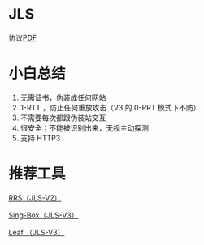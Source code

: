 # JLS

[协议PDF](https://github.com/JimmyHuang454/JLS/blob/master/pdf/thuthesis-example.pdf)

# 小白总结
1. 无需证书，伪装成任何网站
2. 1-RTT ，防止任何重放攻击（V3 的 0-RRT 模式下不防）
3. 不需要每次都跟伪装站交互
4. 很安全；不能被识别出来，无视主动探测
5. 支持 HTTP3

# 推荐工具
[RRS（JLS-V2）](https://github.com/JimmyHuang454/RRS)

[Sing-Box（JLS-V3）](https://github.com/JimmyHuang454/sing-box)

[Leaf （JLS-V3）](https://github.com/eycorsican/leaf)

<!-- # 1. 对已知明文做加密 -->
<!-- 讨论这个是因为 JLS 是使用 AES-GCM 加密和认证的，有一个攻击方式叫：已知明文攻击，就是已知原文，可能会降低攻击难度。一个比较典型的例子是 SS，目前 CFB 已经被广泛认为是不安全的，可以用 AES-GCM 等可以抵抗已知明文攻击的加密算法，但有一个前提，就是要求 IV（随机数，也称为 nonce）具有随机性，这个随机性包括：足够随机和唯一性，比较符合这个要求的是 UUID 生成算法。简单来说，IV 越长随随机，AES-GCM 就越安全。而且这个 IV 是可以选择公布或私密。 -->

<!-- JLS 选择的方案是 密码和 IV 都不公布，选择的 IV 长度是 64 字节（V2已改），而且是固定用户输入的 IV。那如何保证随机性？可以从 JLS 文档中看出：第一次生成 Client Hello 时，IV 是包含了 Client Hello，然后做一次哈希，这个 Client Hello 里面包含了随机的 Session ID，而且可以防止篡改 Client Hello，这种做法是参考了 TLS 的，TLS 也是要求不能篡改 Hello。 -->

<!-- 然后到 Application Data，IV 是如何保证随机的？我们需要知道的一点，GCM 的 IV 是允许仅保留唯一性，因为 GCM 内部会再对他做一次"随机化"，也就是说，我们可以每加密一次，就对 IV 自增 1，可用于下次加密。JLS 在加密 Application Data 时，还会对 IV 再做一次哈希，使 IV 看起来更加的"随机"。 -->

<!-- 2023 年 6 月 29 日更新： -->

<!-- 经过反馈，GCM 认证时使用 12 字节随机数会更方便编程实现，但是随机数长度变短，使得安全性变低，特别是原文较短的情况下；尤其需要注意 GCM 的 Counter 只有 32 位，也就是说当使用 AES-GCM 加密时，对同样密码加密超过 4G 次( 2 的 32 次方 )就有安全风险，得益于 JLS 的随机原文和隐藏 IV，这种风险可以得到缓解（未经证明）。 -->

<!-- **因此强烈建议至少每1年更换一次密码和IV，最好每三个月更换一次。** -->

<!-- <!-1- 需要注意的是 TLS 有专门的 AEAD 规定，我们为了方便，选取了以上方案。 -1-> -->

<!-- # 2. 有效JLS认证 -->
<!-- 如何判断收到的 Client Hello 或者 Server Hello 是属于 JLS？因为是使用 AES-GCM 来认证的，那么就离不开 IV 的随机性。JLS 选择的方案是先生成一个随机数 N，然后用 AES-GCM 对其加密，属于从源头让已知明文攻击不成立，或者一种等价的说法：这个 N 就是加入的随机数。因为密码和 IV 都是固定的，所以仅有效的客户端/服务端能够正确解密，这时我们就可以判断是否是有效 JLS。 -->

<!-- 目前这个 N，JLS 选择的长度是 16 字节，我觉得安全性还不够。考虑以后会修改这个。 -->

<!-- # 3. 前向安全性 -->
<!-- 前向安全性是 TLS1.3 新加的内容。他通过 DH 密钥生成算法，得出本次对话的仅双方知道一个共享密钥，这样可以确保本次的加密数据与之前的加密所用的密钥都不一致。JLS 选择是 x25519，因为比较多的 TLS 都会选择这一种算法。 -->

<!-- JLS 要求 Client 和 Server 都必须能正确地处理 x25519，行为跟 TLS1.3 一致，得出共享密钥后，按照 TLS 的时序发送一些特征数据（JLS 文档中有规定）。并且还要求共享密钥也要参与运算。事实上的 TLS 是三个数组成最终密钥：共享密钥 + 来自 Client 的随机数 + 来自 Server 的随机数。所以我们能比较好地确保本次对话是唯一的。 -->

<!-- # 4. 防止重放攻击 -->
<!-- x25519 确保本次对话都是唯一，但不能确保数据不被重放。TLS 的 Application Data 最大长度是 2^14，我觉得这是 TLS 的诟病之一。但对每个 Packet 编号，把这个编号也使他参与到加密运算中，可以很好地防止重放攻击。TLS 是这样做的。JLS 的处理方式跟 TLS 差不多，显然，如果这里我们用时间戳来防止 Packet 重放，是很低效的。 -->

<!-- # 5. Application Data 加密与解密 -->

<!-- 上文已讲，在保证 IV 随机的前提下，JLS 对 Application Data 加密用的是 AES-GCM；有人可能会想：使用非对称加密，即使在 Client 配置泄露的情况下，也可以做到向 Server 发数据而不被破解。 -->

<!-- 首先，TLS1.2 获得加密密钥的方式很有趣，用非对称加密获得对称加密的密钥。因为非对称对比对称从速度上看差不是一点半点。或许我们可以选取一种更好的方法，JLS 在 Hello 时，直接使用非对称而不是 GCM，Client 发送仅能 Server 非对称解密的随机数。这种方法可以考虑，但是在 Hello 中需要找出更多的位置来存储。 -->

<!-- # 6. Server 伪装 -->

<!-- 假设 Client 是来自于谷歌浏览器的 HTTPS 数据，这种情况怎么处理呢？JLS 是有伪装站的，这个伪装站的意思就是判断进入 Client，不是有效 Client 的时候，把收到的数据原封不动通过 TCP 转发到伪装站，原理跟 Trojan 一致。 -->

<!-- 有人说，抄袭了他的“缓存模式”？我并不理解这个“缓存模式”指的是什么意思。我姑且错误地理解为：Server 不想解析 TLS 数据，每次收到的 Client Hello 都要发送到伪装站，然后截获返回的 Server Hello，这样会导致每次请求是都要先请求伪装站，如果它不返回 Server Hello 就无法正常建立连接。有人就想：我可以预想请求很多的 Server Hello，先让他挂在那里，等需要用了，再取出来。这跟 DDOS 攻击有什么区别呢？我觉得是很容易会被伪装站封杀 IP。 -->

<!-- 当然啦，JLS 不会做这种事情，他会完整地解析 Client Hello，做着跟 TLS Server 一样的事情。不是有效 Client 才转发，不转发时是名副其实的简易 TLS，转发时也是真正的 TLS。 -->

<!-- # 7. Client 伪装 -->
<!-- 假设本机通过 JLS 获得 Server Hello 是伪装站真实的 Server Hello，这种情况怎么处理呢？**JLS 就是一种伪 TLS**，要求实现跟 TLS 一样的功能，在这种情况下，获得的 Server Hello 是可以识别出来是否是有效 Server，JLS 要求 Client 必须正确地解析 TLS Server Hello，完成 TLS1.3 应该做的事情，然后发送一个 HTTP 请求，最后关闭 TCP。 -->

<!-- # 8. Server 证书 -->
<!-- JLS 不需要偷证书！返回证书内容可以随意！ -->

<!-- TLS1.3 除了 Hello，其他数据都是加密的，也就是说 Server 发送的证书也就仅 Client 可以解密。如果是有效 Client，JLS Server 此时可以发送随意内容给 Client（当然会用 Application Data 包起来）。 有些人可能会问：比如我的伪装站是 apple.com，我访问 apple.com 返回的证书长度是 a，通过你的服务器访问获得的证书长度是 b，所以攻击者可以判定你这个不是苹果公司的服务器。 -->

<!-- 首先要注意一些前提： -->

<!-- 1. 我可没告诉你 我的服务器是苹果公司的，虽然他的页面长得跟苹果的一模一样，而且你自己去获取的证书也是苹果公司的。 -->

<!-- 2. 服务器是被允许返回不同的 Server 证书，你又怎么知道服务器给你的证书和给我的证书是一致的呢？ -->

<!-- 通过这些前提，我们可以得知，攻击者需要收集很多证书，虽然你可以通过证书知道服务器“可能”属于苹果公司，但就是需要你去收集。 -->

<!-- JLS 还设定了可以自定义证书长度选项；目前这种大规模收集证书的模式还未出现，等到出现的那一天，我们可以用软件定期去探测伪装站的证书长度。 -->

<!-- # 9. PSK 细节处理 -->

<!-- 有用户反馈，如果伪装站是支持 PSK，我们每次的请求都不支持 PSK，也就是 0-RTT。首先，这的确可能会成为一种特征，但 PSK 是 Client 的可选功能，不使用 PSK 也是被 TLS 允许的。我们可以考虑伪装 Client Hello 时，加入一些 PSK 的字段，可以解决这个问题。 -->


<!-- # 1. 对已知明文做加密 -->
<!-- 讨论这个是因为 JLS 是使用 AES-GCM 加密和认证的，有一个攻击方式叫：已知明文攻击，就是已知原文，可能会降低攻击难度。一个比较典型的例子是 SS，目前 CFB 已经被广泛认为是不安全的，可以用 AES-GCM 等可以抵抗已知明文攻击的加密算法，但有一个前提，就是要求 IV（随机数，也称为 nonce）具有随机性，这个随机性包括：足够随机和唯一性，比较符合这个要求的是 UUID 生成算法。简单来说，IV 越长随随机，AES-GCM 就越安全。而且这个 IV 是可以选择公布或私密。 -->

<!-- JLS 选择的方案是 密码和 IV 都不公布，选择的 IV 长度是 64 字节（V2已改），而且是固定用户输入的 IV。那如何保证随机性？可以从 JLS 文档中看出：第一次生成 Client Hello 时，IV 是包含了 Client Hello，然后做一次哈希，这个 Client Hello 里面包含了随机的 Session ID，而且可以防止篡改 Client Hello，这种做法是参考了 TLS 的，TLS 也是要求不能篡改 Hello。 -->

<!-- 然后到 Application Data，IV 是如何保证随机的？我们需要知道的一点，GCM 的 IV 是允许仅保留唯一性，因为 GCM 内部会再对他做一次"随机化"，也就是说，我们可以每加密一次，就对 IV 自增 1，可用于下次加密。JLS 在加密 Application Data 时，还会对 IV 再做一次哈希，使 IV 看起来更加的"随机"。 -->

<!-- 2023 年 6 月 29 日更新： -->

<!-- 经过反馈，GCM 认证时使用 12 字节随机数会更方便编程实现，但是随机数长度变短，使得安全性变低，特别是原文较短的情况下；尤其需要注意 GCM 的 Counter 只有 32 位，也就是说当使用 AES-GCM 加密时，对同样密码加密超过 4G 次( 2 的 32 次方 )就有安全风险，得益于 JLS 的随机原文和隐藏 IV，这种风险可以得到缓解（未经证明）。 -->

<!-- **因此强烈建议至少每1年更换一次密码和IV，最好每三个月更换一次。** -->

<!-- <!-1- 需要注意的是 TLS 有专门的 AEAD 规定，我们为了方便，选取了以上方案。 -1-> -->

<!-- # 2. 有效JLS认证 -->
<!-- 如何判断收到的 Client Hello 或者 Server Hello 是属于 JLS？因为是使用 AES-GCM 来认证的，那么就离不开 IV 的随机性。JLS 选择的方案是先生成一个随机数 N，然后用 AES-GCM 对其加密，属于从源头让已知明文攻击不成立，或者一种等价的说法：这个 N 就是加入的随机数。因为密码和 IV 都是固定的，所以仅有效的客户端/服务端能够正确解密，这时我们就可以判断是否是有效 JLS。 -->

<!-- 目前这个 N，JLS 选择的长度是 16 字节，我觉得安全性还不够。考虑以后会修改这个。 -->

<!-- # 3. 前向安全性 -->
<!-- 前向安全性是 TLS1.3 新加的内容。他通过 DH 密钥生成算法，得出本次对话的仅双方知道一个共享密钥，这样可以确保本次的加密数据与之前的加密所用的密钥都不一致。JLS 选择是 x25519，因为比较多的 TLS 都会选择这一种算法。 -->

<!-- JLS 要求 Client 和 Server 都必须能正确地处理 x25519，行为跟 TLS1.3 一致，得出共享密钥后，按照 TLS 的时序发送一些特征数据（JLS 文档中有规定）。并且还要求共享密钥也要参与运算。事实上的 TLS 是三个数组成最终密钥：共享密钥 + 来自 Client 的随机数 + 来自 Server 的随机数。所以我们能比较好地确保本次对话是唯一的。 -->

<!-- # 4. 防止重放攻击 -->
<!-- x25519 确保本次对话都是唯一，但不能确保数据不被重放。TLS 的 Application Data 最大长度是 2^14，我觉得这是 TLS 的诟病之一。但对每个 Packet 编号，把这个编号也使他参与到加密运算中，可以很好地防止重放攻击。TLS 是这样做的。JLS 的处理方式跟 TLS 差不多，显然，如果这里我们用时间戳来防止 Packet 重放，是很低效的。 -->

<!-- # 5. Application Data 加密与解密 -->

<!-- 上文已讲，在保证 IV 随机的前提下，JLS 对 Application Data 加密用的是 AES-GCM；有人可能会想：使用非对称加密，即使在 Client 配置泄露的情况下，也可以做到向 Server 发数据而不被破解。 -->

<!-- 首先，TLS1.2 获得加密密钥的方式很有趣，用非对称加密获得对称加密的密钥。因为非对称对比对称从速度上看差不是一点半点。或许我们可以选取一种更好的方法，JLS 在 Hello 时，直接使用非对称而不是 GCM，Client 发送仅能 Server 非对称解密的随机数。这种方法可以考虑，但是在 Hello 中需要找出更多的位置来存储。 -->

<!-- # 6. Server 伪装 -->

<!-- 假设 Client 是来自于谷歌浏览器的 HTTPS 数据，这种情况怎么处理呢？JLS 是有伪装站的，这个伪装站的意思就是判断进入 Client，不是有效 Client 的时候，把收到的数据原封不动通过 TCP 转发到伪装站，原理跟 Trojan 一致。 -->

<!-- 有人说，抄袭了他的“缓存模式”？我并不理解这个“缓存模式”指的是什么意思。我姑且错误地理解为：Server 不想解析 TLS 数据，每次收到的 Client Hello 都要发送到伪装站，然后截获返回的 Server Hello，这样会导致每次请求是都要先请求伪装站，如果它不返回 Server Hello 就无法正常建立连接。有人就想：我可以预想请求很多的 Server Hello，先让他挂在那里，等需要用了，再取出来。这跟 DDOS 攻击有什么区别呢？我觉得是很容易会被伪装站封杀 IP。 -->

<!-- 当然啦，JLS 不会做这种事情，他会完整地解析 Client Hello，做着跟 TLS Server 一样的事情。不是有效 Client 才转发，不转发时是名副其实的简易 TLS，转发时也是真正的 TLS。 -->

<!-- # 7. Client 伪装 -->
<!-- 假设本机通过 JLS 获得 Server Hello 是伪装站真实的 Server Hello，这种情况怎么处理呢？**JLS 就是一种伪 TLS**，要求实现跟 TLS 一样的功能，在这种情况下，获得的 Server Hello 是可以识别出来是否是有效 Server，JLS 要求 Client 必须正确地解析 TLS Server Hello，完成 TLS1.3 应该做的事情，然后发送一个 HTTP 请求，最后关闭 TCP。 -->

<!-- # 8. Server 证书 -->
<!-- JLS 不需要偷证书！返回证书内容可以随意！ -->

<!-- TLS1.3 除了 Hello，其他数据都是加密的，也就是说 Server 发送的证书也就仅 Client 可以解密。如果是有效 Client，JLS Server 此时可以发送随意内容给 Client（当然会用 Application Data 包起来）。 有些人可能会问：比如我的伪装站是 apple.com，我访问 apple.com 返回的证书长度是 a，通过你的服务器访问获得的证书长度是 b，所以攻击者可以判定你这个不是苹果公司的服务器。 -->

<!-- 首先要注意一些前提： -->

<!-- 1. 我可没告诉你 我的服务器是苹果公司的，虽然他的页面长得跟苹果的一模一样，而且你自己去获取的证书也是苹果公司的。 -->

<!-- 2. 服务器是被允许返回不同的 Server 证书，你又怎么知道服务器给你的证书和给我的证书是一致的呢？ -->

<!-- 通过这些前提，我们可以得知，攻击者需要收集很多证书，虽然你可以通过证书知道服务器“可能”属于苹果公司，但就是需要你去收集。 -->

<!-- JLS 还设定了可以自定义证书长度选项；目前这种大规模收集证书的模式还未出现，等到出现的那一天，我们可以用软件定期去探测伪装站的证书长度。 -->

<!-- # 9. PSK 细节处理 -->

<!-- 有用户反馈，如果伪装站是支持 PSK，我们每次的请求都不支持 PSK，也就是 0-RTT。首先，这的确可能会成为一种特征，但 PSK 是 Client 的可选功能，不使用 PSK 也是被 TLS 允许的。我们可以考虑伪装 Client Hello 时，加入一些 PSK 的字段，可以解决这个问题。 -->

<!-- # 10. 用 IP 查 域名 -->

<!-- 我们最常用的 DNS，就是域名查 IP；一种重要的污染手段就是，可以通过 IP，得知此 IP 是否属于某个域名，一旦该域名属于黑名单，就封禁此 IP。这种情况对于小型网站（非分布式），使用的 IP 服务器一下子就可以全部扫出来，可以封禁不属于伪装站的服务器。因此选取伪装站时，应选取分布式的，IP 分布广泛的。但用户对此不用太担心，伪装站的 IP 全部被扫出来，也不一定意味着这个网站只有这些 IP，如果使用此封禁方法，会让许多网站无辜牵连。 -->
